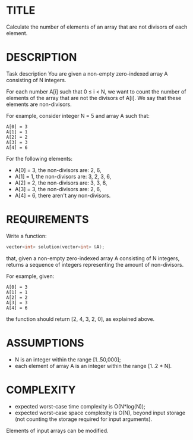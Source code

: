 TITLE
=====
Calculate the number of elements of an array that are not divisors of each element.

DESCRIPTION
===========

Task description
You are given a non-empty zero-indexed array A consisting of N integers.

For each number A[i] such that 0 ≤ i < N, we want to count the number of elements of the array that are not the divisors of A[i]. We say that these elements are non-divisors.

For example, consider integer N = 5 and array A such that:

    A[0] = 3
    A[1] = 1
    A[2] = 2
    A[3] = 3
    A[4] = 6
For the following elements:

* A[0] = 3, the non-divisors are: 2, 6,
* A[1] = 1, the non-divisors are: 3, 2, 3, 6,
* A[2] = 2, the non-divisors are: 3, 3, 6,
* A[3] = 3, the non-divisors are: 2, 6,
* A[4] = 6, there aren't any non-divisors.

REQUIREMENTS
============
Write a function:
```c++
vector<int> solution(vector<int> &A);
```
that, given a non-empty zero-indexed array A consisting of N integers, returns a sequence of integers representing the amount of non-divisors.

For example, given:

    A[0] = 3
    A[1] = 1
    A[2] = 2
    A[3] = 3
    A[4] = 6
the function should return [2, 4, 3, 2, 0], as explained above.

ASSUMPTIONS
===========
* N is an integer within the range [1..50,000];
* each element of array A is an integer within the range [1..2 * N].

COMPLEXITY
===========

* expected worst-case time complexity is O(N*log(N));
* expected worst-case space complexity is O(N), beyond input storage (not counting the storage required for input arguments).


Elements of input arrays can be modified.
